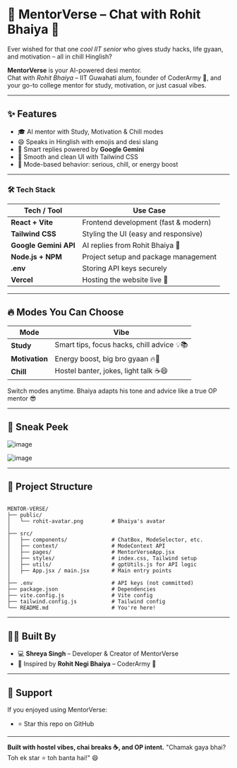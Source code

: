 
# 🧠 MentorVerse – Chat with Rohit Bhaiya 💬

Ever wished for that one *cool IIT senior* who gives study hacks, life gyaan, and motivation – all in chill Hinglish?

**MentorVerse** is your AI-powered desi mentor.  
Chat with *Rohit Bhaiya* – IIT Guwahati alum, founder of CoderArmy 🎥, and your go-to college mentor for study, motivation, or just casual vibes.

---

## ✨ Features

- 🎓 AI mentor with Study, Motivation & Chill modes
- 😄 Speaks in Hinglish with emojis and desi slang
- 🤖 Smart replies powered by **Google Gemini**
- 🎨 Smooth and clean UI with Tailwind CSS
- 🧠 Mode-based behavior: serious, chill, or energy boost

---

### 🛠️ Tech Stack

| Tech / Tool           | Use Case                             |
| --------------------- | ------------------------------------ |
| **React + Vite**      | Frontend development (fast & modern) |
| **Tailwind CSS**      | Styling the UI (easy and responsive) |
| **Google Gemini API** | AI replies from Rohit Bhaiya 💬      |
| **Node.js + NPM**     | Project setup and package management |
| **.env**              | Storing API keys securely            |
| **Vercel**            | Hosting the website live 🚀          |

---

## 🔥 Modes You Can Choose

| Mode         | Vibe                                       |
|--------------|--------------------------------------------|
| **Study**     | Smart tips, focus hacks, chill advice 💡📚 |
| **Motivation**| Energy boost, big bro gyaan 🔥💪            |
| **Chill**     | Hostel banter, jokes, light talk ☕😄       |

Switch modes anytime. Bhaiya adapts his tone and advice like a true OP mentor 😎

---

## 📸 Sneak Peek

![image](https://github.com/user-attachments/assets/a11cdd7f-5d79-4355-b3b8-e81b195ef2bd)

![image](https://github.com/user-attachments/assets/a11cdd7f-5d79-4355-b3b8-e81b195ef2bd)


---

## 🧩 Project Structure

```

MENTOR-VERSE/
├── public/
│   └── rohit-avatar.png         # Bhaiya's avatar
│
├── src/
│   ├── components/              # ChatBox, ModeSelector, etc.
│   ├── context/                 # ModeContext API
│   ├── pages/                   # MentorVerseApp.jsx
│   ├── styles/                  # index.css, Tailwind setup
│   ├── utils/                   # gptUtils.js for API logic
│   ├── App.jsx / main.jsx       # Main entry points
│
├── .env                         # API keys (not committed)
├── package.json                 # Dependencies
├── vite.config.js               # Vite config
├── tailwind.config.js           # Tailwind config
└── README.md                    # You're here!

````

---

## 👩‍💻 Built By

* 💻 **Shreya Singh** – Developer & Creator of MentorVerse
* 🙌 Inspired by **Rohit Negi Bhaiya** – CoderArmy 🎥

---

## 🌟 Support

If you enjoyed using MentorVerse:

* ⭐ Star this repo on GitHub

---

**Built with hostel vibes, chai breaks ☕, and OP intent.**
"Chamak gaya bhai? Toh ek star ⭐ toh banta hai!" 😄

```
